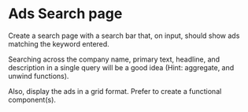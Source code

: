 # Ads Search page

Create a search page with a search bar that, on input, should show ads matching the keyword entered.

Searching across the company name, primary text, headline, and description in a single query will be a good idea (Hint: aggregate, and unwind functions). 

Also, display the ads in a grid format. Prefer to create a functional component(s).
